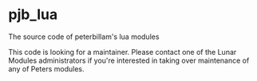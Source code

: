 # pjb_lua

The source code of peterbillam's lua modules

This code is looking for a maintainer. Please contact one of the Lunar Modules administrators if you're interested in taking over maintenance of any of Peters modules.
